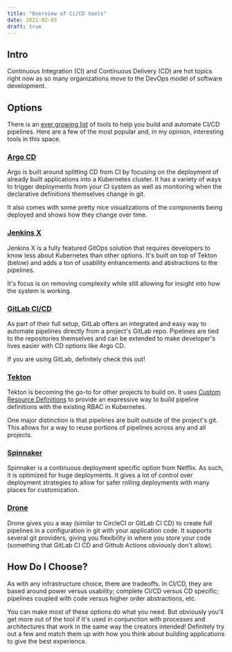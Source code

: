 ```yaml
---
title: "Overview of Ci/CD tools"
date: 2021-02-03
draft: true
---
```


## Intro 

Continuous Integration (CI) and Continuous Delivery (CD) are hot topics right now as so many organizations move to the DevOps model of software development. 

<!-- CK Question. Sometimes CD is Continuous Deployment, right? Do you want to acknowledge that. Like: You may see CD defined as continuous deployment...in this case, I am defining it as ... bla bla. Also I think you need to define CI/CD. OR are the only people reading this coming from Udacity, in which case they will know what CI CD is -->


## Options

There is an [ever growing list](https://landscape.cncf.io/card-mode?category=continuous-integration-delivery&grouping=category) of tools to help you build and automate CI/CD pipelines. Here are a few of the most popular and, in my opinion, interesting tools in this space.

### [Argo CD](https://argoproj.github.io/)

Argo is built around splitting CD from CI by focusing on the deployment of already built applications into a Kubernetes cluster. It has a variety of ways to trigger deployments from your CI system as well as monitoring when the declarative definitions themselves change in git. 

It also comes with some pretty nice visualizations of the components being deployed and shows how they change over time. 

### [Jenkins X](https://jenkins-x.io)


Jenkins X is a fully featured GitOps solution that requires developers to know less about Kubernetes than other options. It's built on top of Tekton (below) and adds a ton of usability enhancements and abstractions to the pipelines. 

It's focus is on removing complexity while still allowing for insight into how the system is working.

### [GitLab CI/CD](https://docs.gitlab.com/ee/ci/)

As part of their full setup, GitLab offers an integrated and easy way to automate pipelines directly from a project's GitLab repo. Pipelines are tied to the repositories themselves and can be extended to make developer's lives easier with CD options like Argo CD. 

If you are using GitLab, definitely check this out!

### [Tekton](https://tekton.dev)

Tekton is becoming the go-to for other projects to build on. It uses [Custom Resource Definitions](https://kubernetes.io/docs/concepts/extend-kubernetes/api-extension/custom-resources/) to provide an expressive way to build pipeline definitions with the existing RBAC in Kubernetes. 

One major distinction is that pipelines are built outside of the project's git. This allows for a way to reuse portions of pipelines across any and all projects.  


### [Spinnaker](https://spinnaker.io/)

Spinnaker is a continuous deployment specific option from Netflix. As such, it is optimized for huge deployments. It gives a lot of control over deployment strategies to allow for safer rolling deployments with many places for customization.

### [Drone](https://www.drone.io)

Drone gives you a way (similar to CircleCI or GitLab CI CD) to create full pipelines in a configuration in git with your application code. It supports several git providers, giving you flexibility in where you store your code (something that GitLab CI CD and Github Actions obviously don't allow). 



## How Do I Choose?

As with any infrastructure choice, there are tradeoffs. In CI/CD, they are based around power versus usability; complete CI/CD versus CD specific; pipelines coupled with code versus higher order abstractions, etc.

You can make most of these options do what you need. But obviously you'll get more out of the tool if it's used in conjunction with processes and architectures that work in the same way the creators intended! Definitely try out a few and match them up with how you think about building applications to give the best experience.

